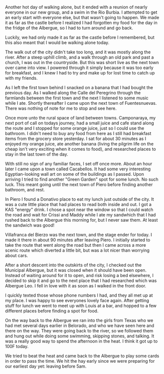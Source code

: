 Another hot day of walking alone, but it ended with a reunion of nearly everyone in our new group, and a swim in the Rio Burbia. I attempted to get an early start with everyone else, but that wasn't going to happen. We made it as far as the castle before I realized I had forgotten my food for the day in the fridge of the Albergue, so I had to turn around and go back.

Luckily, we had only made it as far as the castle before I remembered, but this also meant that I would be walking alone today.

The walk out of the city didn't take too long, and it was mostly along the river. After a steep uphill climb, and a walk through an old park and past a church, I was out in the countryside. But this was short live as the next town over came into view. I powered through it simply because it was too early for breakfast, and I knew I had to try and make up for lost time to catch up with my friends.

As I left the first town behind I snacked on a banana that I had bought the previous day. As I walked along the Calle del Peregrino through the farmlands between the first town and the next I listened to some music while I ate. Shortly thereafter I came upon the next town of Fuentesnuevas. There was nothing of note for me to stop and see here.

Once more unto the rural space of land between towns. Camponaraya, my next port of call on todays journey, had a small juice and cafe stand along the route and I stopped for some orange juice, just so I could use the bathroom. I didn't need to buy any food from here as I still had breakfast items from the grocery store yesterday. I sat for about 30 minutes as I enjoyed my orange juice, ate another banana (living the pilgrim life on the cheap isn't very exciting when it comes to food), and researched places to stay in the last town of the day.

With still no sign of any familiar faces, I set off once more. About an hour later I came upon a town called Cacabellos. It had some very interesting Egyptian-looking wall art on some of the buildings as I passed. Upon arriving I tried to find another "Green Garden" spot for some lunch. No such luck. This meant going until the next town of Piero before finding another bathroom, and rest.

In Piero I found a Donativo place to eat my lunch just outside of the city. It was a cute little place that had places to read both inside and out. I got a KAS "energy" drink. I chose a spot near the window so that I could watch the road and wait for Crissi and Maddy while I ate my sandwhich that I had rushed back to the Albergue this morning for, but I never saw them. At least the sandwich was good!

Villafranca del Bierzo was the next town, and the stage ender for today. I made it there in about 90 minutes after leaving Piero. I initially started to take the route that went along the road but then I came across a more scenic route which diverted a little bit, but was a lot nicer than worrying about cars.

After a short descent into the outskirts of the city, I checked out the Municipal Albergue, but it was closed when it should have been open. Instead of waiting around for it to open, and risk losing a bed elsewhere, I decided to skip it and go to the next place that I had researched which was Albergue Leo. I fell in love with it as soon as I walked in the front door.

I quickly texted those whose phone numbers I had, and they all met up at my place. I was happy to see everyones lovely face again. After getting stuff for lunch we went to meet up with Louis at a bar, and hopped to a few different places before finding a spot for food.

On the way back to the Albergue we ran into the girls from Texas who we had met several days earlier in Belorado, and who we have seen here and there on the way. They were going back to the river, so we followed them and hung out while doing some swimming, skipping stones, and talking. It was a really good way to spend the afternoon in the heat. I think it got up to 100F today.

We tried to beat the heat and came back to the Albergue to play some cards in order to pass the time. We hit the hay early since we were preparing for our earliest day yet: leaving before 5am.